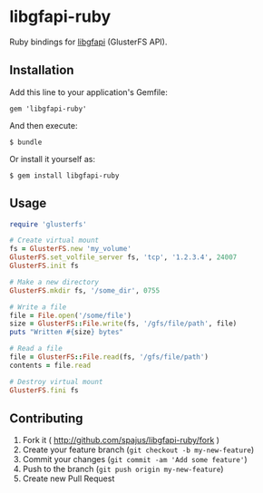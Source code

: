 # libgfapi-ruby

Ruby bindings for [libgfapi](https://github.com/gluster/glusterfs/blob/master/api/src/glfs.h)
(GlusterFS API).

## Installation

Add this line to your application's Gemfile:

    gem 'libgfapi-ruby'

And then execute:

    $ bundle

Or install it yourself as:

    $ gem install libgfapi-ruby

## Usage

```ruby
require 'glusterfs'

# Create virtual mount
fs = GlusterFS.new 'my_volume'
GlusterFS.set_volfile_server fs, 'tcp', '1.2.3.4', 24007
GlusterFS.init fs

# Make a new directory
GlusterFS.mkdir fs, '/some_dir', 0755

# Write a file
file = File.open('/some/file')
size = GlusterFS::File.write(fs, '/gfs/file/path', file)
puts "Written #{size} bytes"

# Read a file
file = GlusterFS::File.read(fs, '/gfs/file/path')
contents = file.read

# Destroy virtual mount
GlusterFS.fini fs
```

## Contributing

1. Fork it ( http://github.com/spajus/libgfapi-ruby/fork )
2. Create your feature branch (`git checkout -b my-new-feature`)
3. Commit your changes (`git commit -am 'Add some feature'`)
4. Push to the branch (`git push origin my-new-feature`)
5. Create new Pull Request

